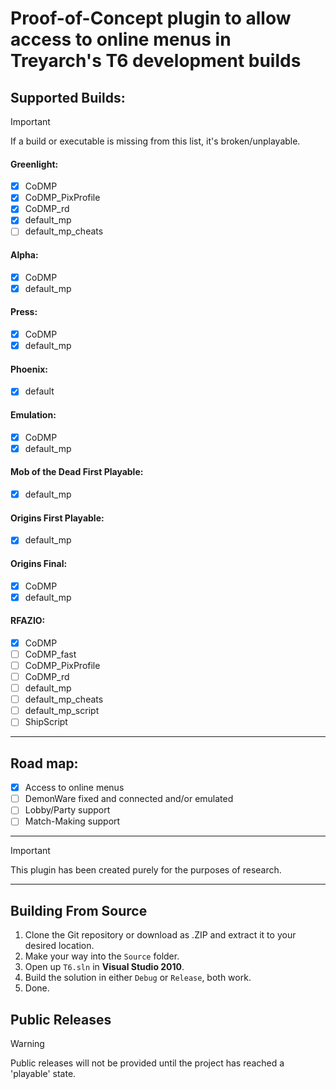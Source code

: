 # Proof-of-Concept plugin to allow access to online menus in Treyarch's T6 development builds

## Supported Builds:
> [!IMPORTANT]
> If a build or executable is missing from this list, it's broken/unplayable.

#### Greenlight:
- [x] CoDMP
- [x] CoDMP_PixProfile
- [x] CoDMP_rd
- [x] default_mp
- [ ] default_mp_cheats

#### Alpha:
- [x] CoDMP
- [x] default_mp

#### Press:
- [x] CoDMP
- [x] default_mp

#### Phoenix:
- [x] default

#### Emulation:
- [x] CoDMP
- [x] default_mp

#### Mob of the Dead First Playable:
- [x] default_mp

#### Origins First Playable:
- [x] default_mp

#### Origins Final:
- [x] CoDMP
- [x] default_mp

#### RFAZIO:
- [x] CoDMP
- [ ] CoDMP_fast
- [ ] CoDMP_PixProfile
- [ ] CoDMP_rd
- [ ] default_mp
- [ ] default_mp_cheats
- [ ] default_mp_script
- [ ] ShipScript

---

## Road map:
- [x] Access to online menus
- [ ] DemonWare fixed and connected and/or emulated
- [ ] Lobby/Party support
- [ ] Match-Making support

---

> [!IMPORTANT]
> This plugin has been created purely for the purposes of research.

---

## Building From Source
1. Clone the Git repository or download as .ZIP and extract it to your desired location.
2. Make your way into the `Source` folder.
3. Open up `T6.sln` in **Visual Studio 2010**.
4. Build the solution in either `Debug` or `Release`, both work.
5. Done.

## Public Releases
> [!WARNING]
> Public releases will not be provided until the project has reached a 'playable' state.

